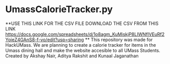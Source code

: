 # UmassCalorieTracker.py

**USE THIS LINK FOR THE CSV FILE DOWNLOAD THE CSV FROM THIS LINK https://docs.google.com/spreadsheets/d/1o8agm_KuMiskjP8LIWNfIVEuRf2YoieZ4GAnS8-f-vo/edit?usp=sharing **
This repository was made for HackUMass. We are planning to create a calorie tracker for items in the Umass dining hall and make the website accesible to all UMass Students. Created by Akshay Nair, Aditya Rakshit and Kunaal Jaganathan
